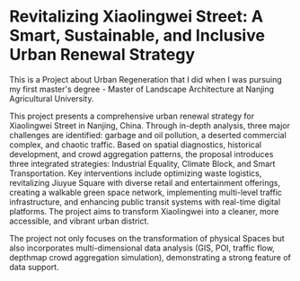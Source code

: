 # Revitalizing Xiaolingwei Street: A Smart, Sustainable, and Inclusive Urban Renewal Strategy

This is a Project about Urban Regeneration that I did when I was pursuing my first master's degree - Master of Landscape Architecture at Nanjing Agricultural University.

This project presents a comprehensive urban renewal strategy for Xiaolingwei Street in Nanjing, China. Through in-depth analysis, three major challenges are identified: garbage and oil pollution, a deserted commercial complex, and chaotic traffic. Based on spatial diagnostics, historical development, and crowd aggregation patterns, the proposal introduces three integrated strategies: Industrial Equality, Climate Block, and Smart Transportation. Key interventions include optimizing waste logistics, revitalizing Jiuyue Square with diverse retail and entertainment offerings, creating a walkable green space network, implementing multi-level traffic infrastructure, and enhancing public transit systems with real-time digital platforms. The project aims to transform Xiaolingwei into a cleaner, more accessible, and vibrant urban district.

The project not only focuses on the transformation of physical Spaces but also incorporates multi-dimensional data analysis (GIS, POI, traffic flow, depthmap crowd aggregation simulation), demonstrating a strong feature of data support.
